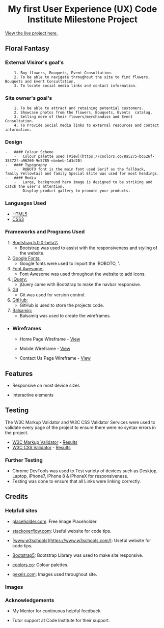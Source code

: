 <h1 align="center">My first User Experience (UX) Code Institute Milestone Project</h1>

[View the live project here.](https://raivis80.github.io/First-Milestone-Project/)


## Floral Fantasy 

### External Visiror's goal's

        1. Buy flowers, Bouquets, Event Consultation.
        2. To be able to navigate throughout the site to find flowers, Bouquets and Event Consultation.
        3. To locate social media links and contact information.


### Site owner's goal's

        1. To be able to attract and retaining potential customers.
        2. Showcase photos from the flowers, Bouquets, Events  catalog.
        3. Selling more of their flowers/merchandise and Event Consultation.
        4. To Provide Social media links to external resources and contact information.


### Design
    -   #### Colour Scheme
        -   Colour palette used [View](https://coolors.co/8a5275-bc626f-35372f-a96260-9e5785-ebebeb-1d1d20)
    -   #### Typography
        -   ROBOTO font is the main font used Serif as the fallback, family Yellowtail and family Special Elite was used for most headings.
    -   #### Media
        -   Large, background hero image is designed to be striking and catch the user's attention.
        -   Display product gallery to promote your products.

### Languages Used

-   [HTML5](https://en.wikipedia.org/wiki/HTML5)
-   [CSS3](https://en.wikipedia.org/wiki/Cascading_Style_Sheets)

### Frameworks and Programs Used

1. [Bootstrap 5.0.0-beta2:](https://getbootstrap.com/docs/5.0/getting-started/download/)
    - Bootstrap was used to assist with the responsiveness and styling of the website.
1. [Google Fonts:](https://fonts.google.com/)
    - Google fonts were used to import the 'ROBOTO, '.
1. [Font Awesome:](https://fontawesome.com/)
    - Font Awesome was used throughout the website to add icons.
1. [jQuery:](https://jquery.com/)
    - jQuery came with Bootstrap to make the navbar responsive.
1. [Git](https://git-scm.com/)
    - Git was used for version control.
1. [GitHub:](https://github.com/)
    - GitHub is used to store the projects code.
1. [Balsamiq:](https://balsamiq.com/)
    - Balsamiq was used to create the wireframes.

*   ### Wireframes

    -   Home Page Wireframe - [View](https://github.com/)

    -   Mobile Wireframe - [View](https://github.com/)

    -   Contact Us Page Wireframe - [View](https://github.com/)

## Features

-   Responsive on most device sizes

-   Interactive elements


## Testing

The W3C Markup Validator and W3C CSS Validator Services were used to validate every page of the project to ensure there were no syntax errors in the project.

-   [W3C Markup Validator](https://jigsaw.w3.org/css-validator/#validate_by_input) - [Results](https://raivis80.github.io/First-Milestone-Project/assets/project-files/W3C%20CSS%20Validator%20results%20for%20TextArea%20(CSS%20level%203%20+%20SVG).html)
-   [W3C CSS Validator](https://jigsaw.w3.org/css-validator/#validate_by_input) - [Results](https://raivis80.github.io/First-Milestone-Project/assets/project-files/Showing%20results%20for%20contents%20of%20text-input%20area%20-%20Nu%20Html%20Checker.html)

### Further Testing

-   Chrome DevTools was used to Test variety of devices such as Desktop, Laptop, iPhone7, iPhone 8 & iPhoneX for responsiveness.
-   Testing was done to ensure that all Links were linking correctly.


## Credits

### Helpfull sites

-  [placeholder.com](https://placeholder.com/): Free Image Placeholder.

-  [stackoverflow.com](https://stackoverflow.com/): Useful website for code tips.

-  [www.w3schools](https://www.w3schools.com/): Useful website for code tips.

-  [Bootstrap5](https://getbootstrap.com/): Bootstrap Library was used to make site responsive.

-  [coolors.co](https://coolors.co/): Colour palettes.

-  [pexels.com](https://www.pexels.com/): Images used throughout site.

### Images
     


### Acknowledgements

-   My Mentor for continuous helpful feedback.

-   Tutor support at Code Institute for their support.